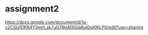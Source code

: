 # assignment2
https://docs.google.com/document/d/1q-c2CSIzfDKR4Y3mH_sk7uG78tsMXGjbKul0qXlKLP0/edit?usp=sharing
